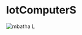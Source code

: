 # IotComputerS


![mbatha L](https://user-images.githubusercontent.com/104984335/167293739-425dc3d9-770d-4916-b849-64565da2d132.jpg)
